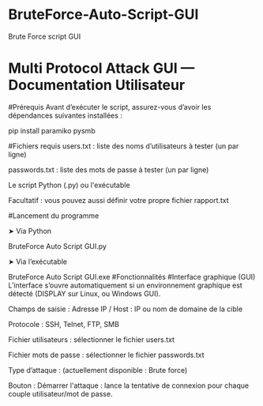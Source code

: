 # BruteForce-Auto-Script-GUI
Brute Force script GUI
# Multi Protocol Attack GUI — Documentation Utilisateur
#Prérequis
Avant d’exécuter le script, assurez-vous d’avoir les dépendances suivantes installées :

pip install paramiko pysmb

#Fichiers requis
users.txt : liste des noms d’utilisateurs à tester (un par ligne)

passwords.txt : liste des mots de passe à tester (un par ligne)

Le script Python (.py) ou l'exécutable

Facultatif : vous pouvez aussi définir votre propre fichier rapport.txt

 #Lancement du programme

➤ Via Python

BruteForce Auto Script GUI.py

➤ Via l’exécutable

BruteForce Auto Script GUI.exe
#Fonctionnalités
#Interface graphique (GUI)
L’interface s’ouvre automatiquement si un environnement graphique est détecté (DISPLAY sur Linux, ou Windows GUI).

Champs de saisie :
Adresse IP / Host : IP ou nom de domaine de la cible

Protocole : SSH, Telnet, FTP, SMB

Fichier utilisateurs : sélectionner le fichier users.txt

Fichier mots de passe : sélectionner le fichier passwords.txt

Type d’attaque : (actuellement disponible : Brute force)

Bouton :
Démarrer l'attaque : lance la tentative de connexion pour chaque couple utilisateur/mot de passe.
